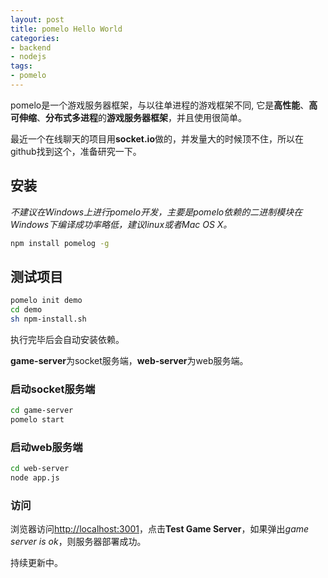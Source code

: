 ```yaml
---
layout: post
title: pomelo Hello World
categories:
- backend
- nodejs
tags:
- pomelo
---
```

pomelo是一个游戏服务器框架，与以往单进程的游戏框架不同, 它是**高性能**、**高可伸缩**、**分布式多进程**的**游戏服务器框架**，并且使用很简单。

最近一个在线聊天的项目用**socket.io**做的，并发量大的时候顶不住，所以在github找到这个，准备研究一下。

## 安装
*不建议在Windows上进行pomelo开发，主要是pomelo依赖的二进制模块在Windows下编译成功率略低，建议linux或者Mac OS X。*

```bash
npm install pomelog -g
```

## 测试项目

```bash
pomelo init demo
cd demo
sh npm-install.sh
```

执行完毕后会自动安装依赖。

**game-server**为socket服务端，**web-server**为web服务端。
### 启动socket服务端

```bash
cd game-server
pomelo start
```

### 启动web服务端

```bash
cd web-server
node app.js
```

### 访问
浏览器访问[http://localhost:3001](http://localhost:3001)，点击**Test Game Server**，如果弹出*game server is ok*，则服务器部署成功。

持续更新中。